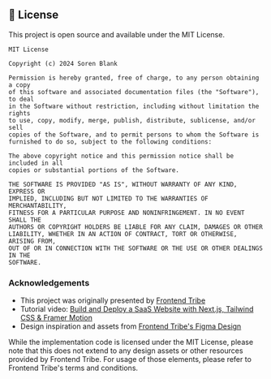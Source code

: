 ## 📝 License

This project is open source and available under the MIT License.

```
MIT License

Copyright (c) 2024 Soren Blank

Permission is hereby granted, free of charge, to any person obtaining a copy
of this software and associated documentation files (the "Software"), to deal
in the Software without restriction, including without limitation the rights
to use, copy, modify, merge, publish, distribute, sublicense, and/or sell
copies of the Software, and to permit persons to whom the Software is
furnished to do so, subject to the following conditions:

The above copyright notice and this permission notice shall be included in all
copies or substantial portions of the Software.

THE SOFTWARE IS PROVIDED "AS IS", WITHOUT WARRANTY OF ANY KIND, EXPRESS OR
IMPLIED, INCLUDING BUT NOT LIMITED TO THE WARRANTIES OF MERCHANTABILITY,
FITNESS FOR A PARTICULAR PURPOSE AND NONINFRINGEMENT. IN NO EVENT SHALL THE
AUTHORS OR COPYRIGHT HOLDERS BE LIABLE FOR ANY CLAIM, DAMAGES OR OTHER
LIABILITY, WHETHER IN AN ACTION OF CONTRACT, TORT OR OTHERWISE, ARISING FROM,
OUT OF OR IN CONNECTION WITH THE SOFTWARE OR THE USE OR OTHER DEALINGS IN THE
SOFTWARE.
```

### Acknowledgements

- This project was originally presented by [Frontend Tribe](https://www.youtube.com/@frontend-tribe)
- Tutorial video: [Build and Deploy a SaaS Website with Next.js, Tailwind CSS & Framer Motion](https://www.youtube.com/watch?v=7hi5zwO75yc)
- Design inspiration and assets from [Frontend Tribe's Figma Design](https://lp.frontendtribe.com/light-saas-landing-page-resource-bundle)

While the implementation code is licensed under the MIT License, please note that this does not extend to any design assets or other resources provided by Frontend Tribe. For usage of those elements, please refer to Frontend Tribe's terms and conditions.
